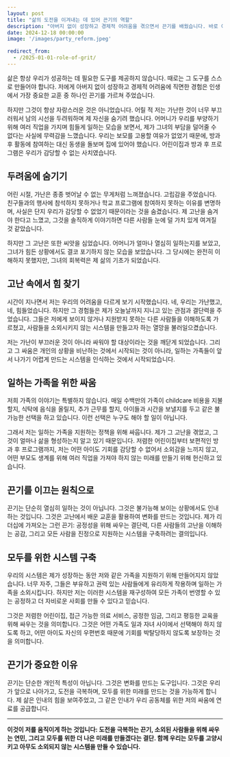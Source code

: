 ```yaml
---
layout: post
title: "삶의 도전을 이겨내는 데 있어 끈기의 역할"
description: "아버지 없이 성장하고 경제적 어려움을 겪으면서 끈기를 배웠습니다. 바로 이 인내가 저를 일하는 가족을 위해 싸우게 하고, 우리를 위해 존재하는 시스템에 의해 아무도 소외되지 않도록 하는 원동력이 됩니다."
date: 2024-12-18 00:00:00
image: '/images/party_reform.jpeg'

redirect_from:
  - /2025-01-01-role-of-grit/
---
```


삶은 항상 우리가 성공하는 데 필요한 도구를 제공하지 않습니다. 때로는 그 도구를 스스로 만들어야 합니다. 저에게 아버지 없이 성장하고 경제적 어려움에 직면한 경험은 인생에서 가장 중요한 교훈 중 하나인 끈기를 가르쳐 주었습니다.

하지만 그것이 항상 자랑스러운 것은 아니었습니다. 어릴 적 저는 가난한 것이 너무 부끄러워서 남의 시선을 두려워하며 제 자신을 숨기려 했습니다. 어머니가 우리를 부양하기 위해 여러 직업을 가지며 힘들게 일하는 모습을 보면서, 제가 그녀의 부담을 덜어줄 수 없다는 사실에 무력감을 느꼈습니다. 우리는 보모를 고용할 여유가 없었기 때문에, 방과 후 활동에 참여하는 대신 동생을 돌보며 집에 있어야 했습니다. 어린이집과 방과 후 프로그램은 우리가 감당할 수 없는 사치였습니다.

## 두려움에 숨기기

어린 시절, 가난은 종종 벗어날 수 없는 무게처럼 느껴졌습니다. 고립감을 주었습니다. 친구들과의 행사에 참석하지 못하거나 학교 프로그램에 참여하지 못하는 이유를 변명하며, 사실은 단지 우리가 감당할 수 없었기 때문이라는 것을 숨겼습니다. 제 고난을 숨겨야 한다고 느꼈고, 그것을 솔직하게 이야기하면 다른 사람들 눈에 덜 가치 있게 여겨질 것 같았습니다.

하지만 그 고난은 또한 씨앗을 심었습니다. 어머니가 얼마나 열심히 일하는지를 보았고, 그녀가 힘든 상황에서도 결코 포기하지 않는 모습을 보았습니다. 그 당시에는 완전히 이해하지 못했지만, 그녀의 회복력은 제 삶의 기초가 되었습니다.

## 고난 속에서 힘 찾기

시간이 지나면서 저는 우리의 어려움을 다르게 보기 시작했습니다. 네, 우리는 가난했고, 네, 힘들었습니다. 하지만 그 경험들은 제가 오늘날까지 지니고 있는 관점과 결단력을 주었습니다. 그들은 저에게 보이지 않거나 지원받지 못하는 다른 사람들을 이해하도록 가르쳤고, 사람들을 소외시키지 않는 시스템을 만들고자 하는 열망을 불러일으켰습니다.

저는 가난이 부끄러운 것이 아니라 싸워야 할 대상이라는 것을 깨닫게 되었습니다. 그리고 그 싸움은 개인의 상황을 비난하는 것에서 시작되는 것이 아니라, 일하는 가족들이 앞서 나가기 어렵게 만드는 시스템을 인식하는 것에서 시작되었습니다.

## 일하는 가족을 위한 싸움

저희 가족의 이야기는 특별하지 않습니다. 매일 수백만의 가족이 childcare 비용을 지불할지, 식탁에 음식을 올릴지, 추가 근무를 할지, 아이들과 시간을 보낼지를 두고 같은 불가능한 선택을 하고 있습니다. 이런 선택은 누구도 해야 할 일이 아닙니다.

그래서 저는 일하는 가족을 지원하는 정책을 위해 싸웁니다. 제가 그 고난을 겪었고, 그것이 얼마나 삶을 형성하는지 알고 있기 때문입니다. 저렴한 어린이집부터 보편적인 방과 후 프로그램까지, 저는 어떤 아이도 기회를 감당할 수 없어서 소외감을 느끼지 않고, 어떤 부모도 생계를 위해 여러 직업을 가져야 하지 않는 미래를 만들기 위해 헌신하고 있습니다.

## 끈기를 이끄는 원칙으로

끈기는 단순히 열심히 일하는 것이 아닙니다. 그것은 불가능해 보이는 상황에서도 인내하는 것입니다. 그것은 고난에서 배운 교훈을 활용하여 변화를 만드는 것입니다. 제가 리더십에 가져오는 그런 끈기: 공정성을 위해 싸우는 결단력, 다른 사람들의 고난을 이해하는 공감, 그리고 모든 사람을 진정으로 지원하는 시스템을 구축하려는 결의입니다.

## 모두를 위한 시스템 구축

우리의 시스템은 제가 성장하는 동안 저와 같은 가족을 지원하기 위해 만들어지지 않았습니다. 너무 자주, 그들은 부유하고 권력 있는 사람들에게 유리하게 작용하며 일하는 가족을 소외시킵니다. 하지만 저는 이러한 시스템을 재구성하여 모든 가족이 번영할 수 있는 공정하고 더 자비로운 사회를 만들 수 있다고 믿습니다.

그것은 저렴한 어린이집, 접근 가능한 의료 서비스, 공정한 임금, 그리고 평등한 교육을 위해 싸우는 것을 의미합니다. 그것은 어떤 가족도 일과 자녀 사이에서 선택해야 하지 않도록 하고, 어떤 아이도 자신의 우편번호 때문에 기회를 박탈당하지 않도록 보장하는 것을 의미합니다.

## 끈기가 중요한 이유

끈기는 단순한 개인적 특성이 아닙니다. 그것은 변화를 만드는 도구입니다. 그것은 우리가 앞으로 나아가고, 도전을 극복하며, 모두를 위한 미래를 만드는 것을 가능하게 합니다. 제 삶은 인내의 힘을 보여주었고, 그 같은 인내가 우리 공동체를 위한 저의 싸움에 연료를 공급합니다.

---

**이것이 저를 움직이게 하는 것입니다: 도전을 극복하는 끈기, 소외된 사람들을 위해 싸우는 연민, 그리고 모두를 위한 더 나은 미래를 만들겠다는 결단. 함께 우리는 모두를 고양시키고 아무도 소외되지 않는 시스템을 만들 수 있습니다.**